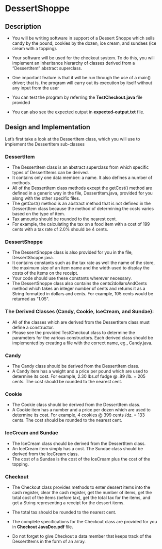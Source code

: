 # DessertShoppe

## Description
* You will be writing software in support of a Dessert Shoppe which sells candy by the pound, cookies by the dozen, ice cream, and sundaes (ice cream with a topping).

* Your software will be used for the checkout system. To do this, you will implement an inheritance hierarchy of classes derived from a “DessertItem” abstract superclass.  

* One important feature is that it will be run through the use of a main() driver; that is, the program will carry out its execution by itself without any input from the user

* You can test the program by referring the **TestCheckout.java** file provided

* You can also see the expected output in **expected-output.txt** file.
 
 
 ## Design and Implementation 
 
 Let’s first take a look at the DessertItem class, which you will use to implement the DessertItem sub-classes
 
 ### DessertItem 
 
 * The DessertItem class is an abstract superclass from which specific types of DessertItems can be derived. 
 * It contains only one data member: a name. It also defines a number of methods.
 * All of the DessertItem class methods except the getCost() method are defined in a generic way in the file, DessertItem.java, provided for you along with the other specific files. 
 * The getCost() method is an abstract method that is not defined in the DessertItem class because the method of determining the costs varies based on the type of item. 
 * Tax amounts should be rounded to the nearest cent. 
 * For example, the calculating the tax on a food item with a cost of 199 cents with a tax rate of 2.0% should be 4 cents.  
 
 ### DessertShoppe 
 * The DessertShoppe class is also provided for you in the file, DessertShoppe.java.
 * It contains constants such as the tax rate as well the name of the store, the maximum size of an item name and the width used to display the costs of the items on the receipt. 
 * Your code should use these constants wherever necessary.
 * The DessertShoppe class also contains the cents2dollarsAndCents method which takes an integer number of cents and returns it as a String formatted in dollars and cents. For example, 105 cents would be returned as "1.05".  
 
 
### The Derived Classes (Candy, Cookie, IceCream, and Sundae):  
* All of the classes which are derived from the DessertItem class must define a constructor.
* Please see the provided TestCheckout class to determine the parameters for the various constructors. Each derived class should be implemented by creating a file with the correct name, eg., Candy.java.  

### Candy 
* The Candy class should be derived from the DessertItem class.
* A Candy item has a weight and a price per pound which are used to determine its cost. For example, 2.30 lbs.of fudge @ .89 /lb. = 205 cents. The cost should be rounded to the nearest cent.
 
 
 ### Cookie  
 * The Cookie class should be derived from the DessertItem class. 
 * A Cookie item has a number and a price per dozen which are used to determine its cost. For example, 4 cookies @ 399 cents /dz. = 133 cents. The cost should be rounded to the nearest cent.  
 
 ### IceCream and Sundae  
 * The IceCream class should be derived from the DessertItem class.
 * An IceCream item simply has a cost. The Sundae class should be derived from the IceCream class. 
 * The cost of a Sundae is the cost of the IceCream plus the cost of the topping.  
 
 ### Checkout
 * The Checkout class provides methods to enter dessert items into the cash register, clear the cash register, get the number of items, get the total cost of the items (before tax), get the total tax for the items, and get a String representing a receipt for the dessert items.

 * The total tax should be rounded to the nearest cent.
 
 * The complete specifications for the Checkout class are provided for you in **Checkout JavaDoc.pdf** file.
 
 * Do not forget to give Checkout a data member that keeps track of the DessertItems in the form of an array. 
 
 
